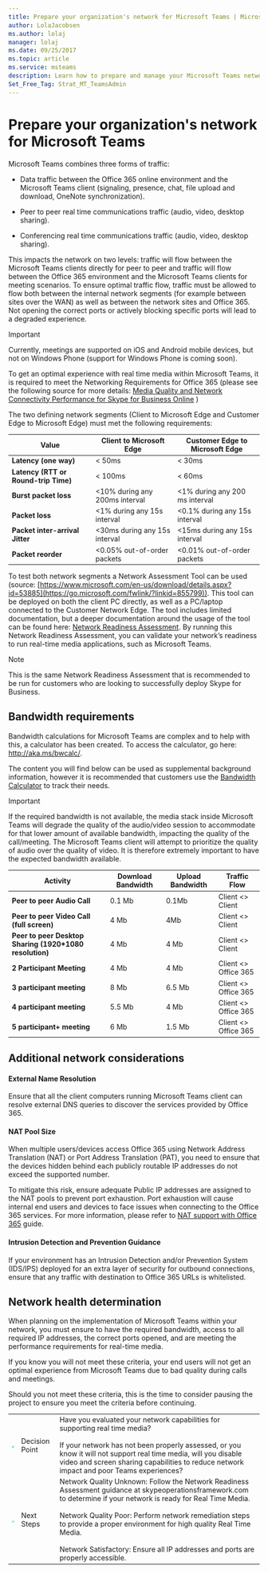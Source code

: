 ```yaml
---
title: Prepare your organization's network for Microsoft Teams | Microsoft Support
author: LolaJacobsen
ms.author: lolaj
manager: lolaj
ms.date: 09/25/2017
ms.topic: article
ms.service: msteams
description: Learn how to prepare and manage your Microsoft Teams network. Information includes network requirements, bandwidth requirements, and additional considerations.
Set_Free_Tag: Strat_MT_TeamsAdmin
---
```


Prepare your organization's network for Microsoft Teams
=================================================

Microsoft Teams combines three forms of traffic:

-   Data traffic between the Office 365 online environment and the Microsoft Teams client (signaling, presence, chat, file upload and download, OneNote synchronization).

-   Peer to peer real time communications traffic (audio, video, desktop sharing).

-   Conferencing real time communications traffic (audio, video, desktop sharing).

This impacts the network on two levels: traffic will flow between the Microsoft Teams clients directly for peer to peer and traffic will flow between the Office 365 environment and the Microsoft Teams clients for meeting scenarios. To ensure optimal traffic flow, traffic must be allowed to flow both between the internal network segments (for example between sites over the WAN) as well as between the network sites and Office 365. Not opening the correct ports or actively blocking specific ports will lead to a degraded experience.



> [!IMPORTANT]
> Currently, meetings are supported on iOS and Android mobile devices, but not on Windows Phone (support for Windows Phone is coming soon).

To get an optimal experience with real time media within Microsoft Teams, it is required to meet the Networking Requirements for Office 365 (please see the following source for more details: [Media Quality and Network Connectivity Performance for Skype for Business Online](https://support.office.com/en-us/article/Media-Quality-and-Network-Connectivity-Performance-in-Skype-for-Business-Online-5fe3e01b-34cf-44e0-b897-b0b2a83f0917?ui=en-US&rs=en-US&ad=US) )

The two defining network segments (Client to Microsoft Edge and Customer Edge to Microsoft Edge) must met the following requirements:


|Value  |Client to Microsoft Edge  |Customer Edge to Microsoft Edge  |
|---------|---------|---------|
|**Latency (one way)**     |< 50ms          |< 30ms          |
|**Latency (RTT or Round-trip Time)** |< 100ms         |< 60ms         |
|**Burst packet loss**    |<10% during any 200ms interval         |<1% during any 200 ms interval         |
|**Packet loss**     |<1% during any 15s interval          |<0.1% during any 15s interval         |
|**Packet inter-arrival Jitter**    |<30ms during any 15s interval         |<15ms during any 15s interval         |
|**Packet reorder**    |<0.05% out-of-order packets         |<0.01% out-of-order packets         |

To test both network segments a Network Assessment Tool can be used (source: [https://www.microsoft.com/en-us/download/details.aspx?id=53885](https://go.microsoft.com/fwlink/?linkid=855799)). This tool can be deployed on both the client PC directly, as well as a PC/laptop connected to the Customer Network Edge. The tool includes limited documentation, but a deeper documentation around the usage of the tool can be found here: [Network Readiness Assessment](https://go.microsoft.com/fwlink/?linkid=855800). By running this Network Readiness Assessment, you can validate your network’s readiness to run real-time media applications, such as Microsoft Teams.



> [!NOTE]
> This is the same Network Readiness Assessment that is recommended to be run for customers who are looking to successfully deploy Skype for Business.

Bandwidth requirements
----------

Bandwidth calculations for Microsoft Teams are complex and to help with this, a calculator has been created. To access the calculator, go here: <http://aka.ms/bwcalc/>.

The content you will find below can be used as supplemental background information, however it is recommended that customers use the [Bandwidth Calculator](https://aka.ms/bwcalc) to track their needs.



> [!IMPORTANT]
>If the required bandwidth is not available, the media stack inside Microsoft Teams will degrade the quality of the audio/video session to accommodate for that lower amount of available bandwidth, impacting the quality of the call/meeting. The Microsoft Teams client will attempt to prioritize the quality of audio over the quality of video. It is therefore extremely important to have the expected bandwidth available.


|Activity  |Download Bandwidth  |Upload Bandwidth  |Traffic Flow |
|---------|---------|---------|---------|
|**Peer to peer Audio Call**     |0.1 Mb         |0.1Mb         |Client <> Client         |
|**Peer to peer Video Call (full screen)**     |4 Mb         |4Mb         |Client <> Client          |
|**Peer to peer Desktop Sharing (1920*1080 resolution)**     |4 Mb         |4 Mb         |Client <> Client          |
|**2 Participant Meeting**     |4 Mb         |4 Mb         |Client <> Office 365         |
|**3 participant meeting**     |8 Mb         |6.5 Mb         |Client <> Office 365           |
|**4 participant meeting**     |5.5 Mb         |4 Mb         |Client <> Office 365           |
|**5 participant+ meeting**     |6 Mb         |1.5 Mb         |Client <> Office 365           |


Additional network considerations
---------------

#### **External Name Resolution**

Ensure that all the client computers running Microsoft Teams client can resolve external DNS queries to discover the services provided by Office 365.

#### **NAT Pool Size**

When multiple users/devices access Office 365 using Network Address Translation (NAT) or Port Address Translation (PAT), you need to ensure that the devices hidden behind each publicly routable IP addresses do not exceed the supported number.

To mitigate this risk, ensure adequate Public IP addresses are assigned to the NAT pools to prevent port exhaustion. Port exhaustion will cause internal end users and devices to face issues when connecting to the Office 365 services. For more information, please refer to [NAT support with Office 365](https://support.office.com/article/NAT-support-with-Office-365-170e96ea-d65d-4e51-acac-1de56abe39b9) guide.

#### **Intrusion Detection and Prevention Guidance**

If your environment has an Intrusion Detection and/or Prevention System (IDS/IPS) deployed for an extra layer of security for outbound connections, ensure that any traffic with destination to Office 365 URLs is whitelisted.

Network health determination
-----------------

When planning on the implementation of Microsoft Teams within your network, you must ensure to have the required bandwidth, access to all required IP addresses, the correct ports opened, and are meeting the performance requirements for real-time media.

If you know you will not meet these criteria, your end users will not get an optimal experience from Microsoft Teams due to bad quality during calls and meetings.

Should you not meet these criteria, this is the time to consider pausing the project to ensure you meet the criteria before continuing.


|  |  |  |
|---------|---------|---------|
|![Decision Point icon.](media/Prepare_your_organizations_network_for_Microsoft_Teams_image3.png)    |Decision Point         |Have you evaluated your network capabilities for supporting real time media?<br></br>If your network has not been properly assessed, or you know it will not support real time media, will you disable video and screen sharing capabilities to reduce network impact and poor Teams experiences?         |
|![Next Steps icon.](media/Prepare_your_organizations_network_for_Microsoft_Teams_image4.png)     |Next Steps         |Network Quality Unknown: Follow the Network Readiness Assessment guidance at skypeoperationsframework.com to determine if your network is ready for Real Time Media.<br></br>Network Quality Poor: Perform network remediation steps to provide a proper environment for high quality Real Time Media.<br></br>Network Satisfactory: Ensure all IP addresses and ports are properly accessible.           |

